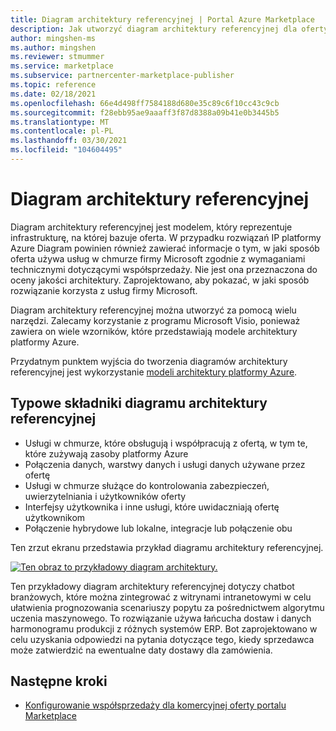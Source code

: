 ```yaml
---
title: Diagram architektury referencyjnej | Portal Azure Marketplace
description: Jak utworzyć diagram architektury referencyjnej dla oferty w komercyjnej witrynie Microsoft Marketplace.
author: mingshen-ms
ms.author: mingshen
ms.reviewer: stmummer
ms.service: marketplace
ms.subservice: partnercenter-marketplace-publisher
ms.topic: reference
ms.date: 02/18/2021
ms.openlocfilehash: 66e4d498ff7584188d680e35c89c6f10cc43c9cb
ms.sourcegitcommit: f28ebb95ae9aaaff3f87d8388a09b41e0b3445b5
ms.translationtype: MT
ms.contentlocale: pl-PL
ms.lasthandoff: 03/30/2021
ms.locfileid: "104604495"
---
```

# <a name="reference-architecture-diagram"></a>Diagram architektury referencyjnej

Diagram architektury referencyjnej jest modelem, który reprezentuje infrastrukturę, na której bazuje oferta. W przypadku rozwiązań IP platformy Azure Diagram powinien również zawierać informacje o tym, w jaki sposób oferta używa usług w chmurze firmy Microsoft zgodnie z wymaganiami technicznymi dotyczącymi współsprzedaży. Nie jest ona przeznaczona do oceny jakości architektury. Zaprojektowano, aby pokazać, w jaki sposób rozwiązanie korzysta z usług firmy Microsoft.

Diagram architektury referencyjnej można utworzyć za pomocą wielu narzędzi. Zalecamy korzystanie z programu Microsoft Visio, ponieważ zawiera on wiele wzorników, które przedstawiają modele architektury platformy Azure.

Przydatnym punktem wyjścia do tworzenia diagramów architektury referencyjnej jest wykorzystanie [modeli architektury platformy Azure](/azure/architecture/browse/).

## <a name="typical-components-of-a-reference-architecture-diagram"></a>Typowe składniki diagramu architektury referencyjnej

- Usługi w chmurze, które obsługują i współpracują z ofertą, w tym te, które zużywają zasoby platformy Azure
- Połączenia danych, warstwy danych i usługi danych używane przez ofertę
- Usługi w chmurze służące do kontrolowania zabezpieczeń, uwierzytelniania i użytkowników oferty
- Interfejsy użytkownika i inne usługi, które uwidaczniają ofertę użytkownikom
- Połączenie hybrydowe lub lokalne, integracje lub połączenie obu

Ten zrzut ekranu przedstawia przykład diagramu architektury referencyjnej.

[![Ten obraz to przykładowy diagram architektury.](./media/co-sell/co-sell-arch-diagram.png)](./media/co-sell/co-sell-arch-diagram.png#lightbox)

Ten przykładowy diagram architektury referencyjnej dotyczy chatbot branżowych, które można zintegrować z witrynami intranetowymi w celu ułatwienia prognozowania scenariuszy popytu za pośrednictwem algorytmu uczenia maszynowego. To rozwiązanie używa łańcucha dostaw i danych harmonogramu produkcji z różnych systemów ERP. Bot zaprojektowano w celu uzyskania odpowiedzi na pytania dotyczące tego, kiedy sprzedawca może zatwierdzić na ewentualne daty dostawy dla zamówienia.

## <a name="next-steps"></a>Następne kroki

- [Konfigurowanie współsprzedaży dla komercyjnej oferty portalu Marketplace](commercial-marketplace-co-sell.md)
